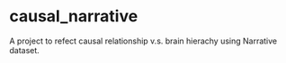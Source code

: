 # causal_narrative
A project to refect causal relationship v.s. brain hierachy using Narrative dataset.
